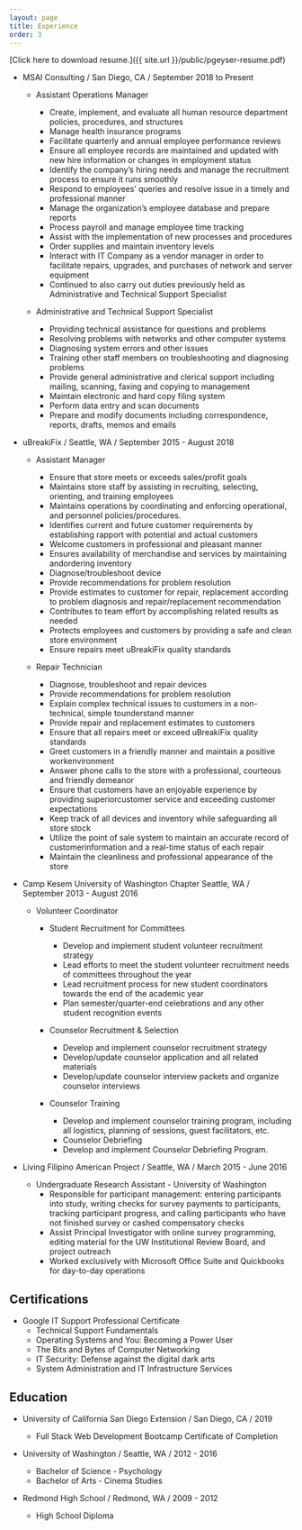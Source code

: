 ```yaml
---
layout: page
title: Experience
order: 3
---
```


[Click here to download resume.]({{ site.url }}/public/pgeyser-resume.pdf) 

* MSAI Consulting / San Diego, CA / September 2018 to Present
  * Assistant Operations Manager
    * Create, implement, and evaluate all human resource department policies, procedures, and structures
    * Manage health insurance programs
    * Facilitate quarterly and annual employee performance reviews
    * Ensure all employee records are maintained and updated with new hire information or changes in employment status
    * Identify the company’s hiring needs and manage the recruitment process to ensure it runs smoothly
    * Respond to employees’ queries and resolve issue in a timely and professional manner
    * Manage the organization’s employee database and prepare reports
    * Process payroll and manage employee time tracking
    * Assist with the implementation of new processes and procedures
    * Order supplies and maintain inventory levels
    * Interact with IT Company as a vendor manager in order to facilitate repairs, upgrades, and purchases of network and server equipment
    * Continued to also carry out duties previously held as Administrative and Technical Support Specialist

  * Administrative and Technical Support Specialist
    * Providing technical assistance for questions and problems
    * Resolving problems with networks and other computer systems
    * Diagnosing system errors and other issues
    * Training other staff members on troubleshooting and diagnosing problems
    * Provide general administrative and clerical support including mailing, scanning, faxing and copying to management
    * Maintain electronic and hard copy filing system
    * Perform data entry and scan documents
    * Prepare and modify documents including correspondence, reports, drafts, memos and emails

* uBreakiFix / Seattle, WA / September 2015 - August 2018
  * Assistant Manager
    * Ensure that store meets or exceeds sales/profit goals
    * Maintains store staff by assisting in recruiting, selecting, orienting, and training employees
    * Maintains operations by coordinating and enforcing operational, and personnel policies/procedures.
    * Identifies current and future customer requirements by establishing rapport with potential and actual customers
    * Welcome customers in professional and pleasant manner
    * Ensures availability of merchandise and services by maintaining andordering inventory
    * Diagnose/troubleshoot device
    * Provide recommendations for problem resolution
    * Provide estimates to customer for repair, replacement according to problem diagnosis and repair/replacement recommendation
    * Contributes to team effort by accomplishing related results as needed
    * Protects employees and customers by providing a safe and clean store environment
    * Ensure repairs meet uBreakiFix quality standards
  
  * Repair Technician
    * Diagnose, troubleshoot and repair devices
    * Provide recommendations for problem resolution
    * Explain complex technical issues to customers in a non-technical, simple tounderstand manner
    * Provide repair and replacement estimates to customers
    * Ensure that all repairs meet or exceed uBreakiFix quality standards
    * Greet customers in a friendly manner and maintain a positive workenvironment
    * Answer phone calls to the store with a professional, courteous and friendly demeanor
    * Ensure that customers have an enjoyable experience by providing superiorcustomer service and exceeding customer expectations
    * Keep track of all devices and inventory while safeguarding all store stock
    * Utilize the point of sale system to maintain an accurate record of customerinformation and a real-time status of each repair
    * Maintain the cleanliness and professional appearance of the store

* Camp Kesem University of Washington Chapter Seattle, WA / September 2013 - August 2016
  * Volunteer Coordinator

      * Student Recruitment for Committees
        * Develop and implement student volunteer recruitment strategy
        * Lead efforts to meet the student volunteer recruitment needs of committees throughout the year
        * Lead recruitment process for new student coordinators towards the end of the academic year
        * Plan semester/quarter-end celebrations and any other student recognition events

      * Counselor Recruitment & Selection
        * Develop and implement counselor recruitment strategy
        * Develop/update counselor application and all related materials
        * Develop/update counselor interview packets and organize counselor interviews

      * Counselor Training
        * Develop and implement counselor training program, including all logistics, planning of sessions, guest facilitators, etc.
        * Counselor Debriefing
        * Develop and implement Counselor Debriefing Program.

* Living Filipino American Project / Seattle, WA / March 2015 - June 2016
  * Undergraduate Research Assistant - University of Washington
    * Responsible for participant management: entering participants into study, writing checks for survey payments to participants, tracking participant progress, and calling participants who have not finished survey or cashed compensatory checks
    * Assist Principal Investigator with online survey programming, editing material for the UW Institutional Review Board, and project outreach
    * Worked exclusively with Microsoft Office Suite and Quickbooks for day-to-day operations

## Certifications

* Google IT Support Professional Certificate
  * Technical Support Fundamentals
  * Operating Systems and You: Becoming a Power User
  * The Bits and Bytes of Computer Networking
  * IT Security: Defense against the digital dark arts
  * System Administration and IT Infrastructure Services

## Education

* University of California San Diego Extension / San Diego, CA / 2019
  * Full Stack Web Development Bootcamp Certificate of Completion

* University of Washington / Seattle, WA / 2012 - 2016
  * Bachelor of Science - Psychology
  * Bachelor of Arts - Cinema Studies

* Redmond High School / Redmond, WA / 2009 - 2012
  * High School Diploma
